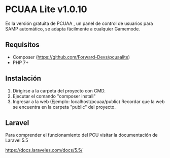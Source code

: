 # PCUAA Lite v1.0.10
Es la versión gratuita de PCUAA , un panel de control de usuarios para SAMP automático, se adapta fácilmente a cualquier Gamemode.

## Requisitos

* Composer (https://github.com/Forward-Devs/pcuaalite)
* PHP 7+

## Instalación
1) Dirigirse a la carpeta del proyecto con CMD.
2) Ejecutar el comando "composer install"
3) Ingresar a la web (Ejemplo: localhost/pcuaa/public)
Recordar que la web se encuentra en la carpeta "public" del proyecto.

## Laravel

Para comprender el funcionamiento del PCU visitar la documentación de Laravel 5.5 

https://docs.laraveles.com/docs/5.5/
